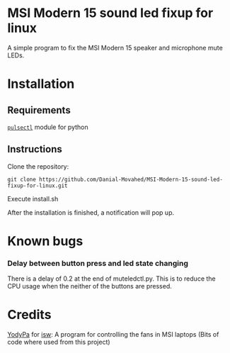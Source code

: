# MSI Modern 15 sound led fixup for linux
A simple program to fix the MSI Modern 15 speaker and microphone mute LEDs.

# Installation
## Requirements
[`pulsectl`](https://pypi.org/project/pulsectl) module for python
## Instructions
Clone the repository:

```
git clone https://github.com/Danial-Movahed/MSI-Modern-15-sound-led-fixup-for-linux.git
```
Execute install.sh

After the installation is finished, a notification will pop up.

# Known bugs
### Delay between button press and led state changing
There is a delay of 0.2 at the end of muteledctl.py. This is to reduce the CPU usage when the neither of the buttons are pressed.

# Credits
[YodyPa](https://github.com/YoyPa) for [isw](https://github.com/YoyPa/isw): A program for controlling the fans in MSI laptops (Bits of code where used from this project)
